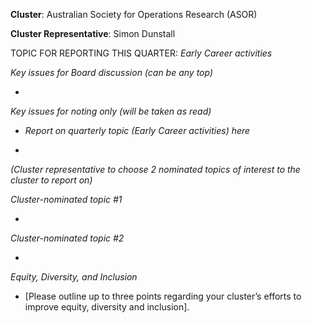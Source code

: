 **Cluster**: Australian Society for Operations Research (ASOR)

**Cluster Representative**:	Simon Dunstall

TOPIC FOR REPORTING THIS QUARTER: *Early Career activities*

*Key issues for Board discussion (can be any top)*

*

*Key issues for noting only (will be taken as read)*

* _Report on quarterly topic (Early Career activities) here_ 

* 

*(Cluster representative to choose 2 nominated topics of interest to the cluster to report on)*

*Cluster-nominated topic #1*

*	

*Cluster-nominated topic #2*

*	

*Equity, Diversity, and Inclusion*

* [Please outline up to three points regarding your cluster’s efforts to improve equity, diversity and inclusion].

